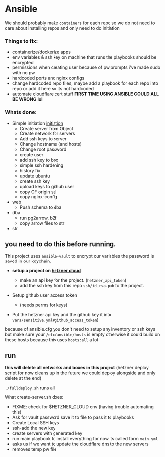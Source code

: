 # Ansible

We should probably make `containers` for each repo so we do not need to care about installing repos and only need to do initiation

### Things to fix:

- containerize/dockerize apps
- env variables & ssh key on machine that runs the playbooks should be encrypted
- permissions when creating user because of pw prompts i've made sudo with no pw
- hardcoded ports and nginx configs
- change hardcoded repo files, maybe add a playbook for each repo into repo or add it here so its not hardcoded
- automate cloudflare cert stuff
  **FIRST TIME USING ANSIBLE COULD ALL BE WRONG lol**

### Whats done:

- Simple initiation [initiation](../../components/initiation.md)
  - Create server from Object
  - Create network for servers
  - Add ssh keys to server
  - Change hostname (and hosts)
  - Change root password
  - create user
  - add ssh key to box
  - simple ssh hardening
  - history fix
  - update ubuntu
  - create ssh key
  - upload keys to github user
  - copy CF origin ssl
  - copy nginx-config
- web
  - Push schema to dba
- dba
  - run pg2arrow, b2f
  - copy arrow files to str
- str

## you need to do this before running.

This project uses `ansible-vault` to encrypt our variables the password is saved in our keychain.

- **setup a project on [hetzner cloud](https://console.hetzner.cloud/projects)**

  - make an api key for the project. (`hetzner_api_token`)
  - add the ssh key from this repo `ssh/id_rsa.pub` to the project.

- Setup github user access token

  - (needs perms for keys)

- Put the hetzner api key and the github key it into `vars/sensitive.yml#github_access_token`)

because of ansible.cfg you don't need to setup any inventory or ssh keys but make sure your `/etc/ansible/hosts` is empty otherwise it could build on these hosts because this uses `hosts:all` a lot

## run

**this will delete all networks and boxes in this project** (hetzner deploy script for now cleans up in the future we could deploy alongside and only delete at the end)

`./fulldeploy.sh` runs all

What create-server.sh does:

- FIXME: check for $HETZNER_CLOUD env (having trouble automating this)
- Ask for vault password save it to file to pass it to playbooks
- Create Local SSH keys
- ssh-add the new key
- create servers with generated key
- run main playbook to install everything for now its called form `main.yml`
- asks us if we want to update the cloudflare dns to the new servers
- removes temp pw file

